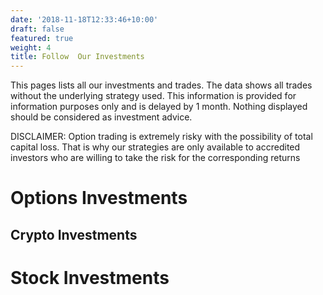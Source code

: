 ```yaml
---
date: '2018-11-18T12:33:46+10:00'
draft: false
featured: true
weight: 4
title: Follow  Our Investments
---
```

This pages lists all our investments and trades. The data shows all trades without the underlying strategy used. This information is provided for information purposes only and is delayed by 1 month. Nothing displayed should be considered as investment advice.

DISCLAIMER: Option trading is extremely risky with the possibility of total capital loss. That is why our strategies are only available to accredited investors who are willing to take the risk for the corresponding returns 

# Options Investments

## Crypto Investments

# Stock Investments

